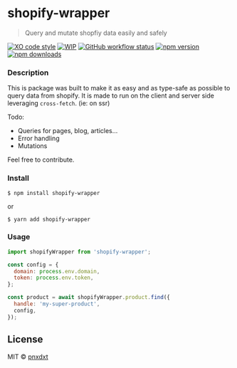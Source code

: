 # shopify-wrapper

> Query and mutate shopfiy data easily and safely

[![XO code style](https://img.shields.io/badge/code_style-XO-5ed9c7.svg)](https://github.com/xojs/xo)
[![WIP](https://img.shields.io/badge/status-wip-yellow)](https://github.com/pnxdxt/shopify-wrapper)
[![GitHub workflow status](https://img.shields.io/github/workflow/status/pnxdxt/shopify-wrapper/CI)](https://github.com/pnxdxt/shopify-wrapper/actions/)
[![npm version](https://img.shields.io/npm/v/shopify-wrapper)](https://www.npmjs.com/package/shopify-wrapper)
[![npm downloads](https://img.shields.io/npm/dt/shopify-wrapper)](https://www.npmjs.com/package/shopify-wrapper)

### Description

This is package was built to make it as easy and as type-safe as possible to query data from shopify.
It is made to run on the client and server side leveraging `cross-fetch`. (ie: on ssr)

Todo:

- Queries for pages, blog, articles…
- Error handling
- Mutations

Feel free to contribute.

### Install

```
$ npm install shopify-wrapper
```

or

```
$ yarn add shopify-wrapper
```

### Usage

```js
import shopifyWrapper from 'shopify-wrapper';

const config = {
  domain: process.env.domain,
  token: process.env.token,
};

const product = await shopifyWrapper.product.find({
  handle: 'my-super-product',
  config,
});
```

## License

MIT © [pnxdxt](https://pnxdxt.com)
